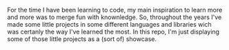 <p>
For the time I have been learning to code, my main inspiration to learn more and more was to merge fun with knownledge. So, throughout the years I've made some little projects in some different languages and libraries wich was certanly the way I've learned the most. In this repo, I'm just displaying some of those little projects as a (sort of) showcase.
</p>
